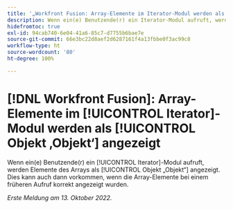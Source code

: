 ```yaml
---
title: '„Workfront Fusion: Array-Elemente im Iterator-Modul werden als Objekt ‚Objekt‘ angezeigt.“'
description: Wenn ein(e) Benutzende(r) ein Iterator-Modul aufruft, werden Elemente des Arrays als Objekt ‚Objekt‘ angezeigt. Dies kann auch dann vorkommen, wenn die Array-Elemente bei einem früheren Aufruf korrekt angezeigt wurden.
hidefromtoc: true
exl-id: 94cab740-6e04-41a6-85c7-d7755b6bae7e
source-git-commit: 66e3bc22d8aef2d6287161f4a13fbbe0f3ac99c8
workflow-type: ht
source-wordcount: '80'
ht-degree: 100%

---
```


# [!DNL Workfront Fusion]: Array-Elemente im [!UICONTROL Iterator]-Modul werden als [!UICONTROL Objekt ‚Objekt‘] angezeigt

Wenn ein(e) Benutzende(r) ein [!UICONTROL Iterator]-Modul aufruft, werden Elemente des Arrays als [!UICONTROL Objekt „Objekt“] angezeigt. Dies kann auch dann vorkommen, wenn die Array-Elemente bei einem früheren Aufruf korrekt angezeigt wurden.

_Erste Meldung am 13. Oktober 2022._
